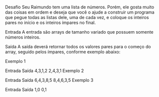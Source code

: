 Desafio
Seu Raimundo tem uma lista de números. Porém, ele gosta muito das coisas em ordem e deseja que você o ajude a construir um programa que pegue todas as listas dele, uma de cada vez, e coloque os inteiros pares no início e os inteiros ímpares no final.

Entrada
A entrada são arrays de tamanho variado que possuem somente números inteiros.

Saída
A saída deverá retornar todos os valores pares para o começo do array, seguido pelos ímpares, conforme exemplo abaixo:

Exemplo 1

Entrada Saída
4,3,1,2 2,4,3,1
Exemplo 2

Entrada Saída
6,4,3,8,5 8,4,6,3,5
Exemplo 3

Entrada Saída
1,0 0,1
